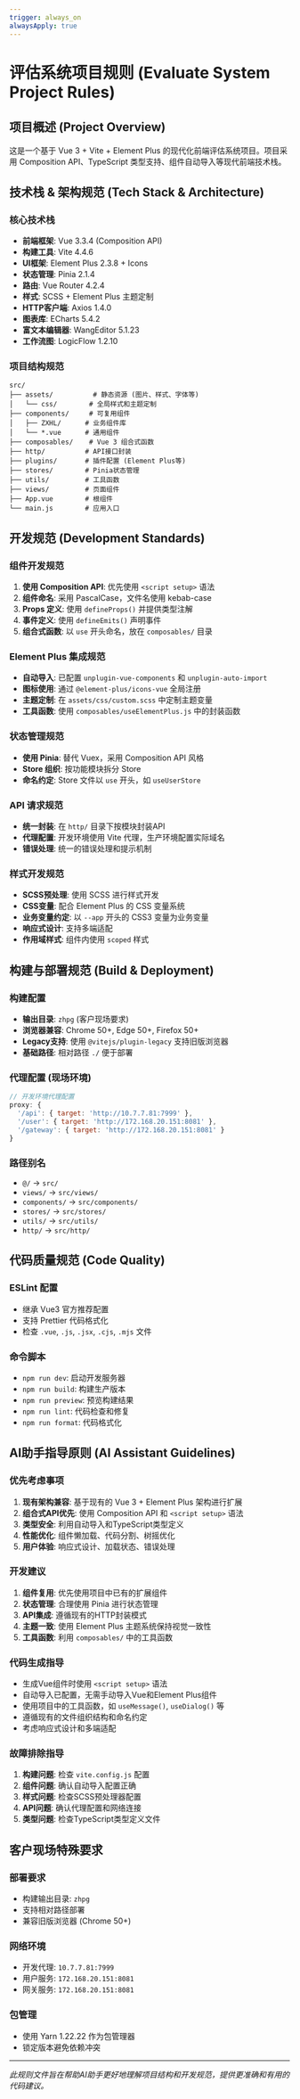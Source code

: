 ```yaml
---
trigger: always_on
alwaysApply: true
---
```


# 评估系统项目规则 (Evaluate System Project Rules)

## 项目概述 (Project Overview)
这是一个基于 Vue 3 + Vite + Element Plus 的现代化前端评估系统项目。项目采用 Composition API、TypeScript 类型支持、组件自动导入等现代前端技术栈。

## 技术栈 & 架构规范 (Tech Stack & Architecture)

### 核心技术栈
- **前端框架**: Vue 3.3.4 (Composition API)
- **构建工具**: Vite 4.4.6
- **UI框架**: Element Plus 2.3.8 + Icons
- **状态管理**: Pinia 2.1.4
- **路由**: Vue Router 4.2.4
- **样式**: SCSS + Element Plus 主题定制
- **HTTP客户端**: Axios 1.4.0
- **图表库**: ECharts 5.4.2
- **富文本编辑器**: WangEditor 5.1.23
- **工作流图**: LogicFlow 1.2.10

### 项目结构规范
```
src/
├── assets/          # 静态资源 (图片、样式、字体等)
│   └── css/        # 全局样式和主题定制
├── components/     # 可复用组件
│   ├── ZXHL/      # 业务组件库
│   └── *.vue      # 通用组件
├── composables/    # Vue 3 组合式函数
├── http/          # API接口封装
├── plugins/       # 插件配置 (Element Plus等)
├── stores/        # Pinia状态管理
├── utils/         # 工具函数
├── views/         # 页面组件
├── App.vue        # 根组件
└── main.js        # 应用入口
```

## 开发规范 (Development Standards)

### 组件开发规范
1. **使用 Composition API**: 优先使用 `<script setup>` 语法
2. **组件命名**: 采用 PascalCase，文件名使用 kebab-case
3. **Props 定义**: 使用 `defineProps()` 并提供类型注解
4. **事件定义**: 使用 `defineEmits()` 声明事件
5. **组合式函数**: 以 `use` 开头命名，放在 `composables/` 目录

### Element Plus 集成规范
- **自动导入**: 已配置 `unplugin-vue-components` 和 `unplugin-auto-import`
- **图标使用**: 通过 `@element-plus/icons-vue` 全局注册
- **主题定制**: 在 `assets/css/custom.scss` 中定制主题变量
- **工具函数**: 使用 `composables/useElementPlus.js` 中的封装函数

### 状态管理规范
- **使用 Pinia**: 替代 Vuex，采用 Composition API 风格
- **Store 组织**: 按功能模块拆分 Store
- **命名约定**: Store 文件以 `use` 开头，如 `useUserStore`

### API 请求规范
- **统一封装**: 在 `http/` 目录下按模块封装API
- **代理配置**: 开发环境使用 Vite 代理，生产环境配置实际域名
- **错误处理**: 统一的错误处理和提示机制

### 样式开发规范
- **SCSS预处理**: 使用 SCSS 进行样式开发
- **CSS变量**: 配合 Element Plus 的 CSS 变量系统
- **业务变量约定**: 以 `--app` 开头的 CSS3 变量为业务变量
- **响应式设计**: 支持多端适配
- **作用域样式**: 组件内使用 `scoped` 样式

## 构建与部署规范 (Build & Deployment)

### 构建配置
- **输出目录**: `zhpg` (客户现场要求)
- **浏览器兼容**: Chrome 50+, Edge 50+, Firefox 50+
- **Legacy支持**: 使用 `@vitejs/plugin-legacy` 支持旧版浏览器
- **基础路径**: 相对路径 `./` 便于部署

### 代理配置 (现场环境)
```javascript
// 开发环境代理配置
proxy: {
  '/api': { target: 'http://10.7.7.81:7999' },
  '/user': { target: 'http://172.168.20.151:8081' },
  '/gateway': { target: 'http://172.168.20.151:8081' }
}
```

### 路径别名
- `@/` → `src/`
- `views/` → `src/views/`
- `components/` → `src/components/`
- `stores/` → `src/stores/`
- `utils/` → `src/utils/`
- `http/` → `src/http/`

## 代码质量规范 (Code Quality)

### ESLint 配置
- 继承 Vue3 官方推荐配置
- 支持 Prettier 代码格式化
- 检查 `.vue`, `.js`, `.jsx`, `.cjs`, `.mjs` 文件

### 命令脚本
- `npm run dev`: 启动开发服务器
- `npm run build`: 构建生产版本
- `npm run preview`: 预览构建结果
- `npm run lint`: 代码检查和修复
- `npm run format`: 代码格式化

## AI助手指导原则 (AI Assistant Guidelines)

### 优先考虑事项
1. **现有架构兼容**: 基于现有的 Vue 3 + Element Plus 架构进行扩展
2. **组合式API优先**: 使用 Composition API 和 `<script setup>` 语法
3. **类型安全**: 利用自动导入和TypeScript类型定义
4. **性能优化**: 组件懒加载、代码分割、树摇优化
5. **用户体验**: 响应式设计、加载状态、错误处理

### 开发建议
1. **组件复用**: 优先使用项目中已有的扩展组件
2. **状态管理**: 合理使用 Pinia 进行状态管理
3. **API集成**: 遵循现有的HTTP封装模式
4. **主题一致**: 使用 Element Plus 主题系统保持视觉一致性
5. **工具函数**: 利用 `composables/` 中的工具函数

### 代码生成指导
- 生成Vue组件时使用 `<script setup>` 语法
- 自动导入已配置，无需手动导入Vue和Element Plus组件
- 使用项目中的工具函数，如 `useMessage()`, `useDialog()` 等
- 遵循现有的文件组织结构和命名约定
- 考虑响应式设计和多端适配

### 故障排除指导
1. **构建问题**: 检查 `vite.config.js` 配置
2. **组件问题**: 确认自动导入配置正确
3. **样式问题**: 检查SCSS预处理器配置
4. **API问题**: 确认代理配置和网络连接
5. **类型问题**: 检查TypeScript类型定义文件

## 客户现场特殊要求

### 部署要求
- 构建输出目录: `zhpg`
- 支持相对路径部署
- 兼容旧版浏览器 (Chrome 50+)

### 网络环境
- 开发代理: `10.7.7.81:7999`
- 用户服务: `172.168.20.151:8081`
- 网关服务: `172.168.20.151:8081`

### 包管理
- 使用 Yarn 1.22.22 作为包管理器
- 锁定版本避免依赖冲突

---

*此规则文件旨在帮助AI助手更好地理解项目结构和开发规范，提供更准确和有用的代码建议。*

